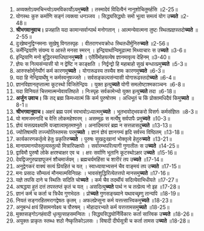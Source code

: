     
 1. अव्यक्तोऽयमचिन्त्योऽयमविकार्योऽयमु**च्यते** । तस्मादेवं विदित्वैनं नानुशोचितुमर्हसि ॥2-25॥      
 1. योगस्थः कुरु कर्माणि सङ्गं त्यक्त्वा धनञ्जय । सिद्ध्यसिद्ध्योः समो भूत्वा समत्वं योग उ**च्यते** ॥2-48॥    
 1. **श्रीभगवानुवाच।**  प्रजहाति यदा कामान्सर्वान्पार्थ मनोगतान् । आत्मन्येवात्मना तुष्टः स्थितप्रज्ञस्तदो**च्यते** ॥2-55॥    
 1. दुःखेष्वनुद्विग्नमनाः सुखेषु विगतस्पृहः । वीतरागभयक्रोधः स्थितधीर्मुनिरु**च्यते** ॥2-56॥    
 1. कर्मेन्द्रियाणि संयम्य य आस्ते मनसा स्मरन् । इन्द्रियार्थान्विमूढात्मा मिथ्याचारः स उ**च्यते** ॥3-6॥    
 1. इन्द्रियाणि मनो बुद्धिरस्याधिष्ठानमु**च्यते** । एतैर्विमोहयत्येष ज्ञानमावृत्य देहिनम् ॥3-40॥    
 1. ज्ञेयः स नित्यसंन्यासी यो न द्वेष्टि न काङ्क्षति । निर्द्वन्द्वो हि महाबाहो सुखं बन्धात्प्रमु**च्यते** ॥5-3॥    
 1. आरुरुक्षोर्मुनेर्योगं कर्म कारणमु**च्यते** । योगारूढस्य तस्यैव शमः कारणमु**च्यते** ॥6-3॥    
 1. यदा हि नेन्द्रियार्थेषु न कर्मस्वनुषज्जते । सर्वसङ्कल्पसंन्यासी योगारूढस्तदो**च्यते** ॥6-4॥    
 1. ज्ञानविज्ञानतृप्तात्मा कूटस्थो विजितेन्द्रियः । युक्त इत्यु**च्यते** योगी समलोष्टाश्मकाञ्चनः ॥6-8॥    
 1. यदा विनियतं चित्तमात्मन्येवावतिष्ठते । निःस्पृहः सर्वकामेभ्यो युक्त इत्यु**च्यते** तदा ॥6-18॥    
 1. **अर्जुन उवाच।**   किं तद् ब्रह्म किमध्यात्मं किं कर्म पुरुषोत्तम । अधिभूतं च किं प्रोक्तमधिदैवं किमु**च्यते** ॥8-1॥    
 1. **श्रीभगवानुवाच।**  अक्षरं ब्रह्म परमं स्वभावोऽध्यात्ममु**च्यते** । भूतभावोद्भवकरो विसर्गः कर्मसंज्ञितः ॥8-3॥    
 1. यो मामजमनादिं च वेत्ति लोकमहेश्वरम् । असम्मूढः स मर्त्येषु सर्वपापैः प्रमु**च्यते** ॥10-3॥    
 1. ज्ञेयं यत्तत्प्रवक्ष्यामि यज्ज्ञात्वामृतमश्नुते । अनादिमत्परं ब्रह्म न सत्तन्नासदु**च्यते** ॥13-13॥    
 1. ज्योतिषामपि तज्ज्योतिस्तमसः परमु**च्यते** । ज्ञानं ज्ञेयं ज्ञानगम्यं हृदि सर्वस्य विष्ठितम् ॥13-18॥    
 1. कार्यकारणकर्तृत्वे हेतुः प्रकृतिरु**च्यते** । पुरुषः सुखदुःखानां भोक्तृत्वे हेतुरु**च्यते** ॥13-21॥    
 1. मानापमानयोस्तुल्यस्तुल्यो मित्रारिपक्षयोः । सर्वारम्भपरित्यागी गुणातीतः स उ**च्यते** ॥14-25॥    
 1. द्वाविमौ पुरुषौ लोके क्षरश्चाक्षर एव च । क्षरः सर्वाणि भूतानि कूटस्थोऽक्षर उ**च्यते** ॥15-16॥    
 1. देवद्विजगुरुप्राज्ञपूजनं शौचमार्जवम् । ब्रह्मचर्यमहिंसा च शारीरं तप उ**च्यते** ॥17-14॥    
 1. अनुद्वेगकरं वाक्यं सत्यं प्रियहितं च यत् । स्वाध्यायाभ्यसनं चैव वाङ्मयं तप उ**च्यते** ॥17-15॥    
 1. मनः प्रसादः सौम्यत्वं मौनमात्मविनिग्रहः । भावसंशुद्धिरित्येतत्तपो मानसमु**च्यते** ॥17-16॥    
 1. यज्ञे तपसि दाने च स्थितिः सदिति चो**च्यते** । कर्म चैव तदर्थीयं सदित्येवाभिधीयते ॥17-27॥    
 1. अश्रद्धया हुतं दत्तं तपस्तप्तं कृतं च यत् । असदित्यु**च्यते** पार्थ न च तत्प्रेत्य नो इह ॥17-28॥    
 1. ज्ञानं कर्म च कर्ता च त्रिधैव गुणभेदतः । प्रो**च्यते** गुणसङ्ख्याने यथावच्छृणु तान्यपि ॥18-19॥    
 1. नियतं सङ्गरहितमरागद्वेषतः कृतम् । अफलप्रेप्सुना कर्म यत्तत्सात्त्विकमु**च्यते** ॥18-23॥    
 1. अनुबन्धं क्षयं हिंसामनपेक्ष्य च पौरुषम् । मोहादारभ्यते कर्म यत्तत्तामसमु**च्यते** ॥18-25॥    
 1. मुक्तसङ्गोऽनहंवादी धृत्युत्साहसमन्वितः । सिद्ध्यसिद्ध्योर्निर्विकारः कर्ता सात्त्विक उ**च्यते** ॥18-26॥    
 1. अयुक्तः प्राकृतः स्तब्धः शठो नैष्कृतिकोऽलसः । विषादी दीर्घसूत्री च कर्ता तामस उ**च्यते** ॥18-28॥